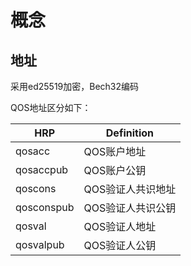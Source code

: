 # 概念

## 地址

采用ed25519加密，Bech32编码

QOS地址区分如下：

| HRP               | Definition                            |
|-------------------|---------------------------------------|
| qosacc            | QOS账户地址                            |
| qosaccpub         | QOS账户公钥                            |
| qoscons           | QOS验证人共识地址                       |
| qosconspub        | QOS验证人共识公钥                       |
| qosval            | QOS验证人地址                          |
| qosvalpub         | QOS验证人公钥                          |
